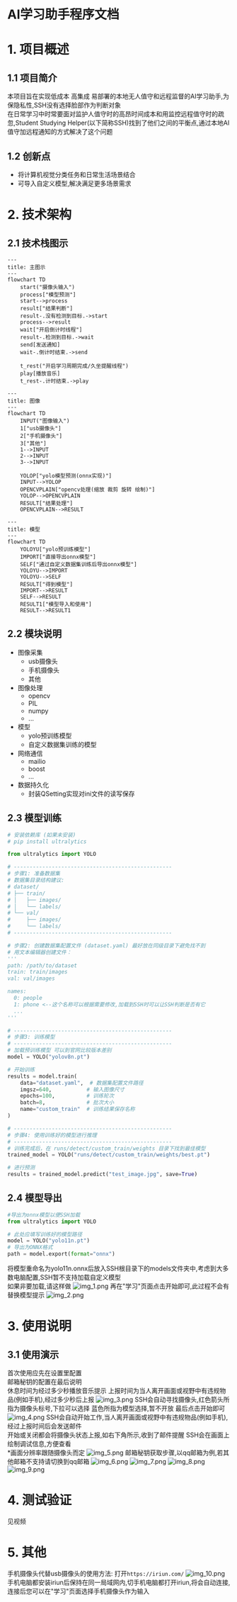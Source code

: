 # AI学习助手程序文档
# 1. 项目概述
## 1.1 项目简介
本项目旨在实现低成本 高集成 易部署的本地无人值守和远程监督的AI学习助手,为保隐私性,SSH没有选择脸部作为判断对象  
在日常学习中时常要面对监护人值守时的高昂时间成本和用监控远程值守时的疏忽,Student Studying Helper(以下简称SSH)找到了他们之间的平衡点,通过本地AI值守加远程通知的方式解决了这个问题

## 1.2 创新点
- 将计算机视觉分类任务和日常生活场景结合
- 可导入自定义模型,解决满足更多场景需求

# 2. 技术架构
## 2.1 技术栈图示
```mermaid
---
title: 主图示
---
flowchart TD
    start("摄像头输入")
    process["模型预测"]
    start-->process
    result["结果判断"]
    result-.没有检测到目标.->start
    process-->result
    wait["开启倒计时线程"]
    result-.检测到目标.->wait
    send[发送通知]
    wait-.倒计时结束.->send
    
    t_rest("开启学习周期完成/久坐提醒线程")
    play[播放音乐]
    t_rest-.计时结束.->play
```
```mermaid
---
title: 图像
---
flowchart TD
    INPUT("图像输入")
    1["usb摄像头"]
    2["手机摄像头"]
    3["其他"]
    1-->INPUT
    2-->INPUT
    3-->INPUT
    
    YOLOP["yolo模型预测(onnx实现)"]
    INPUT-->YOLOP
    OPENCVPLAIN["opencv处理(缩放 裁剪 旋转 绘制)"]
    YOLOP-->OPENCVPLAIN
    RESULT["结果处理"]
    OPENCVPLAIN-->RESULT
```
```mermaid
---
title: 模型
---
flowchart TD
    YOLOYU["yolo预训练模型"]
    IMPORT["直接导出onnx模型"]
    SELF["通过自定义数据集训练后导出onnx模型"]
    YOLOYU-->IMPORT
    YOLOYU-->SELF
    RESULT["得到模型"]
    IMPORT-->RESULT
    SELF-->RESULT
    RESULT1["模型导入和使用"]
    RESULT-->RESULT1
```
## 2.2 模块说明
- 图像采集
    - usb摄像头
    - 手机摄像头
    - 其他
- 图像处理
    - opencv
    - PIL
    - numpy
    - ...
- 模型
    - yolo预训练模型
    - 自定义数据集训练的模型
- 网络通信
    - mailio
    - boost
    - ...
- 数据持久化
    - 封装QSetting实现对ini文件的读写保存


## 2.3 模型训练
```python
# 安装依赖库 (如果未安装)
# pip install ultralytics

from ultralytics import YOLO

# --------------------------------------------------
# 步骤1: 准备数据集
# 数据集目录结构建议:
# dataset/
# ├── train/
# │   ├── images/
# │   └── labels/
# └── val/
#     ├── images/
#     └── labels/
# --------------------------------------------------

# 步骤2: 创建数据集配置文件 (dataset.yaml) 最好放在同级目录下避免找不到
# 用文本编辑器创建文件：
'''
path: /path/to/dataset
train: train/images
val: val/images

names:
  0: people  
  1: phone <--这个名称可以根据需要修改,加载到SSH时可以让SSH判断是否有它
  ...
'''

# --------------------------------------------------
# 步骤3: 训练模型
# --------------------------------------------------
# 加载预训练模型 可以到官网比较版本差别
model = YOLO("yolov8n.pt")

# 开始训练
results = model.train(
    data="dataset.yaml",  # 数据集配置文件路径
    imgsz=640,           # 输入图像尺寸
    epochs=100,          # 训练轮次
    batch=8,             # 批次大小
    name="custom_train"  # 训练结果保存名称
)

# --------------------------------------------------
# 步骤4: 使用训练好的模型进行推理
# --------------------------------------------------
# 训练完成后，在 runs/detect/custom_train/weights 目录下找到最佳模型
trained_model = YOLO("runs/detect/custom_train/weights/best.pt")

# 进行预测
results = trained_model.predict("test_image.jpg", save=True)
```
## 2.4 模型导出
```python
#导出为onnx模型以便SSH加载
from ultralytics import YOLO

# 此处应填写训练好的模型路径
model = YOLO("yolo11n.pt")
# 导出为ONNX格式
path = model.export(format="onnx")
```
将模型重命名为yolo11n.onnx后放入SSH根目录下的models文件夹中,考虑到大多数电脑配置,SSH暂不支持加载自定义模型  
如果非要加载,请这样做
![img_1.png](img_1.png)
再在"学习"页面点击开始即可,此过程不会有替换模型提示
![img_2.png](img_2.png)


# 3. 使用说明
## 3.1 使用演示
首次使用应先在设置里配置  
邮箱秘钥的配置在最后说明  
休息时间为经过多少秒播放音乐提示
上报时间为当人离开画面或视野中有违规物品(例如手机),经过多少秒后上报
![img_3.png](img_3.png)
SSH会自动寻找摄像头,红色箭头所指为摄像头标号,下拉可以选择
蓝色所指为模型选择,暂不开放
最后点击开始即可
![img_4.png](img_4.png)
SSH会自动开始工作,当人离开画面或视野中有违规物品(例如手机),经过上报时间后会发送邮件  
开始或关闭都会将摄像头状态上报,如右下角所示,收到了邮件提醒
SSH会在画面上绘制调试信息,方便查看  
*画面分辨率跟随摄像头而定
![img_5.png](img_5.png)
邮箱秘钥获取步骤,以qq邮箱为例,若其他邮箱不支持请切换到qq邮箱
![img_6.png](img_6.png)
![img_7.png](img_7.png)
![img_8.png](img_8.png)
![img_9.png](img_9.png)

# 4. 测试验证
见视频
# 5. 其他
手机摄像头代替usb摄像头的使用方法:
打开`https://iriun.com/`
![img_10.png](img_10.png)
手机电脑都安装iriun后保持在同一局域网内,切手机电脑都打开iriun,将会自动连接,连接后您可以在"学习"页面选择手机摄像头作为输入